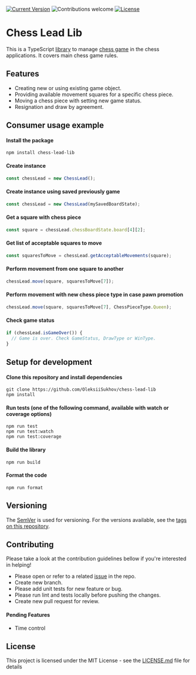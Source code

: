 
[![Current Version](https://img.shields.io/badge/version-1.0.0-yellow.svg)](https://github.com/OleksiiSukhov/chess-lead-lib)
![Contributions welcome](https://img.shields.io/badge/contributions-welcome-green.svg)
[![License](https://img.shields.io/badge/license-MIT-blue.svg)](https://opensource.org/licenses/MIT)

# Chess Lead Lib
This is a TypeScript [library](https://www.npmjs.com/package/chess-lead-lib) to manage [chess game](https://en.wikipedia.org/wiki/Chess) in the chess applications. It covers main chess game rules.

## Features
- Creating new or using existing game object.
- Providing available movement squares for a specific chess piece.
- Moving a chess piece with setting new game status.
- Resignation and draw by agreement.

## Consumer usage example
#### Install the package
```
npm install chess-lead-lib
```

#### Create instance
```typescript
const chessLead = new ChessLead();
```

#### Create instance using saved previously game
```typescript
const chessLead = new ChessLead(mySavedBoardState);
```

#### Get a square with chess piece
```typescript
const square = chessLead.chessBoardState.board[4][2];
```

#### Get list of acceptable squares to move
```typescript
const squaresToMove = chessLead.getAcceptableMovements(square);
```

#### Perform movement from one square to another
```typescript
chessLead.move(square, squaresToMove[7]);
```

#### Perform movement with new chess piece type in case pawn promotion
```typescript
chessLead.move(square, squaresToMove[7], ChessPieceType.Queen);
```

#### Check game status
```typescript
if (chessLead.isGameOver()) {
  // Game is over. Check GameStatus, DrawType or WinType.
}
```

## Setup for development
#### Clone this repository and install dependencies
```
git clone https://github.com/OleksiiSukhov/chess-lead-lib
npm install
```

#### Run tests (one of the following command, available with watch or coverage options)
```
npm run test
npm run test:watch
npm run test:coverage
```

#### Build the library
```
npm run build
```

#### Format the code
```
npm run format
```

## Versioning
The [SemVer](http://semver.org/) is used for versioning. For the versions available, see the [tags on this repository](https://github.com/OleksiiSukhov/chess-lead-lib/tags).

## Contributing
Please take a look at the contribution guidelines bellow if you're interested in helping!

- Please open or refer to a related [issue](https://github.com/OleksiiSukhov/chess-lead-lib/issues) in the repo.
- Create new branch.
- Please add unit tests for new feature or bug.
- Please run lint and tests locally before pushing the changes.
- Create new pull request for review.

#### Pending Features
- Time control

## License
This project is licensed under the MIT License - see the [LICENSE.md](LICENSE.md) file for details
